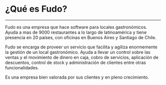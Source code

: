 # ¿Qué es Fudo?
---
Fudo es una empresa que hace software para locales gastronómicos. Ayuda a mas de 9000 restaurantes a lo largo de latinoamérica y tiene presencia en 20 países, con oficinas en Buenos Aires y Santiago de Chile.  

Fudo se encarga de proveer un servicio que facilita y agiliza enormemente la gestión de un local gastronómico. Ayuda a llevar un control sobre las ventas y el movimiento de dinero en caja, cobro de servicios, aplicación de descuentos, control de stock y administración de clientes entre otras funcionalidades.  

Es una empresa bien valorada por sus clientes y en pleno crecimiento.